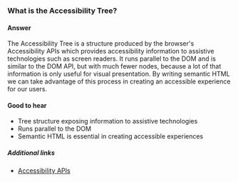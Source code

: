 ### What is the Accessibility Tree?

#### Answer

The Accessibility Tree is a structure produced by the browser's Accessibility APIs which provides accessibility information to assistive technologies such as screen readers.
It runs parallel to the DOM and is similar to the DOM API, but with much fewer nodes, because a lot of that information is only useful for visual presentation.
By writing semantic HTML we can take advantage of this process in creating an accessible experience for our users.

#### Good to hear

- Tree structure exposing information to assistive technologies
- Runs parallel to the DOM
- Semantic HTML is essential in creating accessible experiences

##### Additional links

- [Accessibility APIs](https://www.smashingmagazine.com/2015/03/web-accessibility-with-accessibility-api/)

<!-- tags: (accessibility) -->

<!-- expertise: (1) -->
